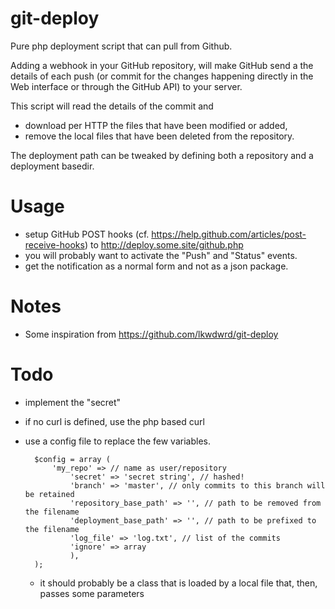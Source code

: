 # git-deploy

Pure php deployment script that can pull from Github.

Adding a webhook in your GitHub repository, will make GitHub send a the details of each push (or commit for the changes happening directly in the Web interface or through the GitHub API) to your server.

This script will read the details of the commit and

- download per HTTP the files that have been modified or added,
- remove the local files that have been deleted from the repository.

The deployment path can be tweaked by defining both a repository and a deployment basedir.



# Usage

- setup GitHub POST hooks (cf. <https://help.github.com/articles/post-receive-hooks>) to http://deploy.some.site/github.php
- you will probably want to activate the "Push" and "Status" events.
- get the notification as a normal form and not as a json package.

# Notes

- Some inspiration from https://github.com/lkwdwrd/git-deploy

# Todo

- implement the "secret"
- if no curl is defined, use the php based curl
- use a config file to replace the few variables.

        $config = array (
            'my_repo' => // name as user/repository
                'secret' => 'secret string', // hashed!
                'branch' => 'master', // only commits to this branch will be retained
                'repository_base_path' => '', // path to be removed from the filename
                'deployment_base_path' => '', // path to be prefixed to the filename
                'log_file' => 'log.txt', // list of the commits
                'ignore' => array
                ),
        );
  - it should probably be a class that is loaded by a local file that, then, passes some parameters
